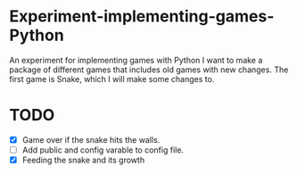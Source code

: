 # Experiment-implementing-games-Python
An experiment for implementing games with Python
I want to make a package of different games that includes old games with new changes. The first game is Snake, which I will make some changes to.

# TODO
- [X] Game over if the snake hits the walls.
- [ ] Add public and config varable to config file.
- [X] Feeding the snake and its growth
